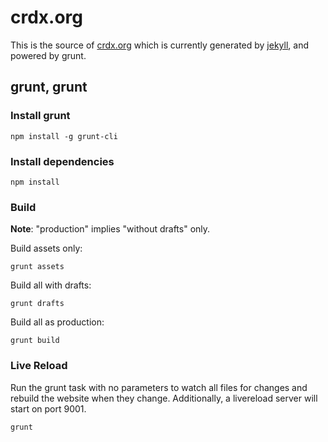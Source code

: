 # crdx.org

This is the source of [crdx.org](http://crdx.org) which is currently generated by [jekyll](https://github.com/mojombo/jekyll/), and powered by grunt.

## grunt, grunt

### Install grunt

    npm install -g grunt-cli

### Install dependencies

    npm install

### Build

**Note**: "production" implies "without drafts" only.

Build assets only:

    grunt assets

Build all with drafts:

    grunt drafts

Build all as production:

    grunt build

### Live Reload

Run the grunt task with no parameters to watch all files for changes and rebuild the website when they change. Additionally, a livereload server will start on port 9001.

    grunt
